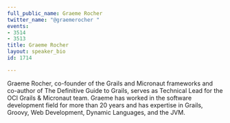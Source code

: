 ```yaml
---
full_public_name: Graeme Rocher
twitter_name: "@graemerocher "
events:
- 3514
- 3513
title: Graeme Rocher
layout: speaker_bio
id: 1714

---
```

Graeme Rocher, co-founder of the Grails and Micronaut frameworks and co-author of The Definitive Guide to Grails, serves as Technical Lead for the OCI Grails & Micronaut team.
Graeme has worked in the software development field for more than 20 years and has expertise in Grails, Groovy, Web Development, Dynamic Languages, and the JVM.